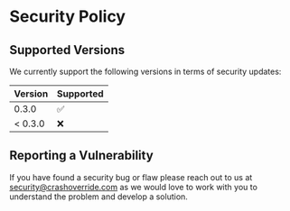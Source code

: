 # Security Policy

## Supported Versions

We currently support the following versions in terms of security updates:

| Version | Supported          |
| ------- | ------------------ |
| 0.3.0   | :white_check_mark: |
| < 0.3.0 | :x:                |

## Reporting a Vulnerability

If you have found a security bug or flaw please reach out to us at
[security@crashoverride.com](mailto:security@crashoverride.com) as
we would love to work with you to understand the problem and develop
a solution.
